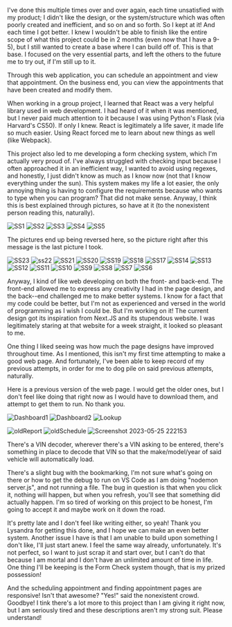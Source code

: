 I've done this multiple times over and over again, each time unsatisfied with my product; I didn't like the design, or the system/structure which was often poorly created and inefficient, and so on and so forth. So I kept at it! And each time I got better. I knew I wouldn't be able to finish like the entire scope of what this project could be in 2 months (even now that I have a 9-5), but I still wanted to create a base where I can build off of. This is that base. I focused on the very essential parts, and left the others to the future me to try out, if I'm still up to it.

Through this web application, you can schedule an appointment and view that appointment. On the business end, you can view the appointments that have been created and modify them. 

When working in a group project, I learned that React was a very helpful library used in web development. I had heard of it when it was mentioned, but I never paid much attention to it because I was using Python's Flask (via Harvard's CS50). If only I knew. React is legitimately a life saver, it made life so much easier. Using React forced me to learn about new things as well (like Webpack).

This project also led to me developing a form checking system, which I'm actually very proud of. I've always struggled with checking input because I often approached it in an inefficient way, I wanted to avoid using regexes, and honestly, I just didn't know as much as I know now (not that I know everything under the sun). This system makes my life a lot easier, the only annoying thing is having to configure the requirements because who wants to type when you can program? That did not make sense. Anyway, I think this is best explained through pictures, so have at it (to the nonexistent person reading this, naturally).

![SS1](https://github.com/LysandraBW/Mechanic-Web-Page/assets/81883243/c83495be-9b23-4c19-bba6-f470ccf2703d)
![SS2](https://github.com/LysandraBW/Mechanic-Web-Page/assets/81883243/8e4e89ed-90dc-46e1-b135-18c82aa9456f)
![SS3](https://github.com/LysandraBW/Mechanic-Web-Page/assets/81883243/0700d897-09c9-4354-a6d1-ae5168e3ffe7)
![SS4](https://github.com/LysandraBW/Mechanic-Web-Page/assets/81883243/8a247738-2f47-4bfb-bb53-6f6dd2f5f625)
![SS5](https://github.com/LysandraBW/Mechanic-Web-Page/assets/81883243/b5bb5a1f-0087-4fa3-9c42-9fc3f0305c01)

The pictures end up being reversed here, so the picture right after this message is the last picture I took.

![SS23](https://github.com/LysandraBW/Mechanic-Web-Page/assets/81883243/96780328-adb7-48f1-b743-02606ba77e50)
![ss22](https://github.com/LysandraBW/Mechanic-Web-Page/assets/81883243/9fd2d85a-5bde-4f56-96f8-da3836ac0d0e)
![SS21](https://github.com/LysandraBW/Mechanic-Web-Page/assets/81883243/1bbb92fa-aed3-4a50-a452-19ef69145bda)
![SS20](https://github.com/LysandraBW/Mechanic-Web-Page/assets/81883243/98398f15-3d48-40cc-a0f5-c5d9c494fe1f)
![SS19](https://github.com/LysandraBW/Mechanic-Web-Page/assets/81883243/b5bf51ab-f066-48b9-8607-5c6c70df7682)
![SS18](https://github.com/LysandraBW/Mechanic-Web-Page/assets/81883243/1e66147f-2195-4e85-aff4-b36a5cab85c8)
![SS17](https://github.com/LysandraBW/Mechanic-Web-Page/assets/81883243/22141ba8-d774-4956-a051-96a64a580c90)
![SS14](https://github.com/LysandraBW/Mechanic-Web-Page/assets/81883243/5ce6d69f-8978-49d3-bfb3-6bdfc5a42383)
![SS13](https://github.com/LysandraBW/Mechanic-Web-Page/assets/81883243/abecf21e-4f4e-458c-9d65-f5921a7ef5f9)
![SS12](https://github.com/LysandraBW/Mechanic-Web-Page/assets/81883243/5b18e3c9-e787-4c16-b014-07acaedfe8f1)
![SS11](https://github.com/LysandraBW/Mechanic-Web-Page/assets/81883243/bbba1b27-b2a0-47fb-91d5-10fe16eaa694)
![SS10](https://github.com/LysandraBW/Mechanic-Web-Page/assets/81883243/a0e22ecc-d5c3-4cd2-a879-de1c8c8fb01e)
![SS9](https://github.com/LysandraBW/Mechanic-Web-Page/assets/81883243/2a063f9b-1934-47c9-a7c6-73fdab331d42)
![SS8](https://github.com/LysandraBW/Mechanic-Web-Page/assets/81883243/6118a8c9-9cdb-430e-93b1-5f214c54108a)
![SS7](https://github.com/LysandraBW/Mechanic-Web-Page/assets/81883243/2644f862-a1f9-4ab9-8196-4798c1a869bb)
![SS6](https://github.com/LysandraBW/Mechanic-Web-Page/assets/81883243/a58cbf46-9eb7-461a-84bc-4bcaf3bfe309)

Anyway, I kind of like web developing on both the front- and back-end. The front-end allowed me to express any creativity I had in the page design, and the back--end challenged me to make better systems. I know for a fact that my code could be better, but I'm not as experienced and versed in the world of programming as I wish I could be. But I'm working on it! The current design got its inspiration from Next.JS and its stupendous website. I was legitimately staring at that website for a week straight, it looked so pleasant to me.

One thing I liked seeing was how much the page designs have improved throughout time. As I mentioned, this isn't my first time attempting to make a good web page. And fortunately, I've been able to keep record of my previous attempts, in order for me to dog pile on said previous attempts, naturally.

Here is a previous version of the web page. I would get the older ones, but I don't feel like doing that right now as I would have to download them, and attempt to get them to run. No thank you. 

![Dashboard1](https://github.com/LysandraBW/Mechanic-Web-Page/assets/81883243/19a3e517-517f-4b24-8c4e-9b8a2239ba4f)
![Dashboard2](https://github.com/LysandraBW/Mechanic-Web-Page/assets/81883243/c972f12c-f9fd-44f8-8b8d-d91bc89f23fb)
![Lookup](https://github.com/LysandraBW/Mechanic-Web-Page/assets/81883243/6b995174-e6f5-4796-8540-f82f5ade5b64)

![oldReport](https://github.com/LysandraBW/Mechanic-Web-Page/assets/81883243/7a983c4c-10cf-4ba9-945e-3cdf3c74aea1)
![oldSchedule](https://github.com/LysandraBW/Mechanic-Web-Page/assets/81883243/cc9cd74e-a254-48a6-9181-bd8a03923002)
![Screenshot 2023-05-25 222153](https://github.com/LysandraBW/Mechanic-Web-Page/assets/81883243/4301afe3-235b-4405-90a6-8dd1b8db8f25)

There's a VIN decoder, wherever there's a VIN asking to be entered, there's something in place to decode that VIN so that the make/model/year of said vehicle will automatically load.

There's a slight bug with the bookmarking, I'm not sure what's going on there or how to get the debug to run on VS Code as I am doing "nodemon server.js", and not running a file. The bug in question is that when you click it, nothing will happen, but when you refresh, you'll see that something did actually happen. I'm so tired of working on this project to be honest, I'm going to accept it and maybe work on it down the road.

It's pretty late and I don't feel like writing either, so yeah! Thank you Lysandra for getting this done, and I hope we can make an even better system. Another issue I have is that I am unable to build upon something I don't like, I'll just start anew. I feel the same way already, unfortunately. It's not perfect, so I want to just scrap it and start over, but I can't do that because I am mortal and I don't have an unlimited amount of time in life. One thing I'll be keeping is the Form Check system though, that is my prized possession!

And the scheduling appointment and finding appointment pages are responsive! Isn't that awesome? "Yes!" said the nonexistent crowd. Goodbye! I tink there's a lot more to this project than I am giving it right now, but I am seriously tired and these descriptions aren't my strong suit. Please understand!

